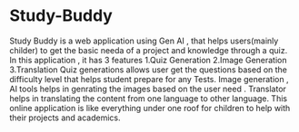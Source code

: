 # Study-Buddy
Study Buddy is a web application using Gen AI , that helps users(mainly childer) to get the basic needa of a project and knowledge through a quiz.
In this application , it has 3 features
      1.Quiz Generation 
      2.Image Generation
      3.Translation
Quiz generations allows user get the questions based on the difficulty level that helps student prepare for any Tests.
Image generation , AI tools helps in genrating the images based on the user need .
Translator helps in translating the content from one language to other language.
This online application is like everything under one roof for children to help with their projects and academics.
